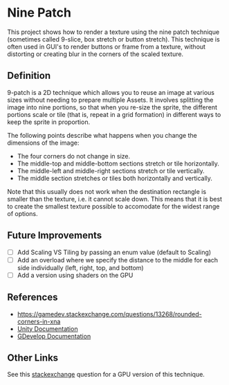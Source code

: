 # Nine Patch

This project shows how to render a texture using the nine patch technique (sometimes called 9-slice, box stretch or button stretch). This technique is often used in GUI's to render buttons or frame from a texture, without distorting or creating blur in the corners of the scaled texture.

## Definition

9-patch is a 2D technique which allows you to reuse an image at various sizes without needing to prepare multiple Assets. It involves splitting the image into nine portions, so that when you re-size the sprite, the different portions scale or tile (that is, repeat in a grid formation) in different ways to keep the sprite in proportion.

The following points describe what happens when you change the dimensions of the image:

- The four corners do not change in size.
- The middle-top and middle-bottom sections stretch or tile horizontally.
- The middle-left and middle-right sections stretch or tile vertically.
- The middle section stretches or tiles both horizontally and vertically.

Note that this usually does not work when the destination rectangle is smaller than the texture, i.e. it cannot scale down. This means that it is best to create the smallest texture possible to accomodate for the widest range of options.

## Future Improvements

- [ ] Add Scaling VS Tiling by passing an enum value (default to Scaling)
- [ ] Add an overload where we specify the distance to the middle for each side individually (left, right, top, and bottom)
- [ ] Add a version using shaders on the GPU

## References

- https://gamedev.stackexchange.com/questions/13268/rounded-corners-in-xna
- [Unity Documentation](https://docs.unity3d.com/Manual/9SliceSprites.html)
- [GDevelop Documentation](https://wiki.gdevelop.io/gdevelop5/objects/panel_sprite/)

## Other Links

See this [stackexchange](https://gamedev.stackexchange.com/questions/153848/how-do-i-set-up-9-slicing-in-opengl) question for a GPU version of this technique.
